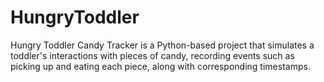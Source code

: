 # HungryToddler
Hungry Toddler Candy Tracker is a Python-based project that simulates a toddler's interactions with pieces of candy, recording events such as picking up and eating each piece, along with corresponding timestamps.
